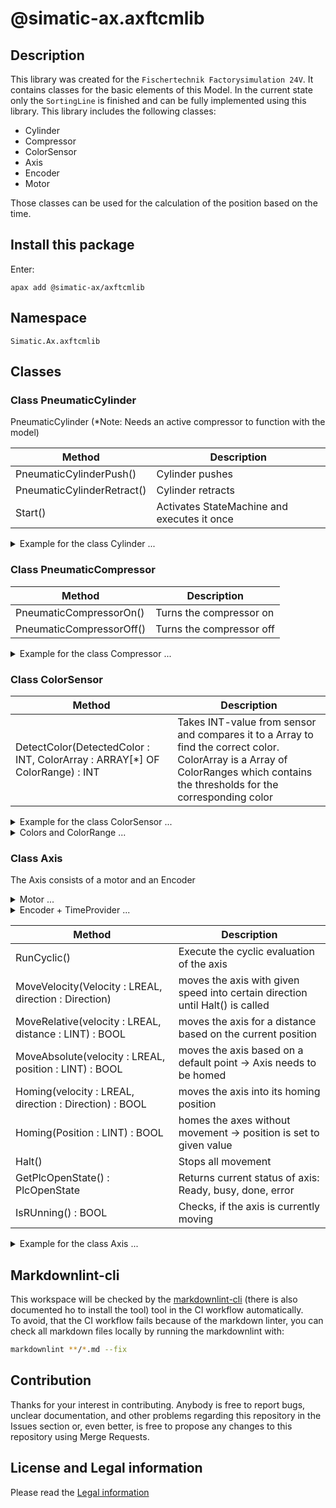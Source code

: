 
# @simatic-ax.axftcmlib

## Description

This library was created for the `Fischertechnik Factorysimulation 24V`. It contains classes for the basic elements of this Model.
In the current state only the `SortingLine` is finished and can be fully implemented using this library.
This library includes the following classes:

- Cylinder
- Compressor
- ColorSensor
- Axis
- Encoder
- Motor

Those classes can be used for the calculation of the position based on the time.

## Install this package

Enter:

```cli
apax add @simatic-ax/axftcmlib
```

## Namespace

```iec-st
Simatic.Ax.axftcmlib
```

## Classes

### Class PneumaticCylinder

PneumaticCylinder (*Note: Needs an active compressor to function with the model)

|Method|Description|
|-|-|
|PneumaticCylinderPush()|Cylinder pushes|
|PneumaticCylinderRetract()|Cylinder retracts|
|Start()| Activates StateMachine and executes it once|

<details><summary>Example for the class Cylinder ... </summary>
  
```iec-st
  VAR_GLOBAL
      SortingLineValveEjector : BOOL; //Actual PLC-variable
      CylinderOutputWriter : BinOutput; //Used to write on the PLC-variable
      CylinderClassInstance : PneumaticCylinder := (CoilPushing := CylinderOutputWriter); //Class instance initialized with the needed OutputWriter
      EnableCylinder : BOOL;
  END_VAR

  PROGRAM
    CylinderClassInstance.RunCyclic(); //Class Setup-> needs to be called in every cycle
    IF (EnableCylinder) THEN
      CylinderClassInstance.Start(); // start pushing the cylinder for a configured time
    END_IF;
    CylinderOutputWriter.WriteCyclic(Q => SortingLineValveEjector); //Writing on the Actual PLC-variable ->needs to be called in every cycle
  END_PROGRAM
  
```

</details>

### Class PneumaticCompressor

|Method|Description|
|-|-|
|PneumaticCompressorOn()|Turns the compressor on|
|PneumaticCompressorOff()|Turns the compressor off|

<details><summary>Example for the class Compressor ... </summary>
  
```iec-st

  VAR_GLOBAL
    SortingLineCompressor : BOOL; //Actual PLC-variable
    CompressorOutputWriter : BinOutput; //Used to write on the PLC-variable
    CompressorClassInstance : PneumaticCompressor := (ActiveCompressor := CompressorOutputWriter); // Class instance initialized with the needed OutputWriter
    EnableCCompressor : BOOL;
  END_VAR

  PROGRAM
    IF (EnableCCompressor) THEN
      CompressorClassInstance.PneumaticCompressorOn(); //Turning on the compressor -> Call only when needed (Off works the same way)
    END_IF;
    CompressorOutputWriter.WriteCyclic(Q => SortingLineCompressor);//Writing on the Actual PLC-variable ->needs to be called in every cycle
  END_PROGRAM
```

</details>

### Class ColorSensor

|Method|Description|
|-|-|
|DetectColor(DetectedColor : INT, ColorArray : ARRAY[*] OF ColorRange) : INT |Takes INT-value from sensor and compares it to a Array to find the correct color. ColorArray is a Array of ColorRanges which contains the thresholds for the corresponding color |

<details><summary>Example for the class ColorSensor ... </summary>
  
```iec-st
  
  VAR_GLOBAL
    SortingLineColorSensorValue : INT; //Actual Value provided from the sensor
    ColorSensorClassInstance : ColorSensor; //Instance of the class
    ColorValueArray[0..1] OF ColorRange := [(StartValue := 19801, EndValue := 30000, color := Colors#UNKNOWN), (StartValue := 6000, EndValue := 9999, color := Colors#WHITE)];
      //Gives the area in which each color is set
      ResultColor : INT;
  END_VAR

  
  PROGRAM
    ResultColor :=  ColorSensorClassInstance.detectColor(DetectedColor := SortingLineColorSensorValue, ColorArray := ColorValueArray);
    //outputs the detected color as an INT/ TYPE Colors (from Lib)
  END_PROGRAM
```

</details>

<details><summary>Colors and ColorRange ... </summary>

```iec-st

  ///Contains all Colors that the Sensor should know -> Can be expanded
  TYPE
      Colors : INT (UNKNOWN := 10, WHITE := 1, RED := 2,  BLUE := 3); // default value = UNKNOWN
  END_TYPE

  ///Defines the area in which the values equals a certain color
  TYPE
      ColorRange : STRUCT
          StartValue : INT;
          EndValue : INT;
          Color : colors;
      END_STRUCT;
  END_TYPE
```

</details>

### Class Axis

The Axis consists of a motor and an Encoder

<details><summary>Motor ... </summary>
  
|Method|Description|
|-|-|
|Move(Velocity : LREAL, direction := Direction) | starts movement depending on the direction|
|Halt()| Stops any current movement|

The motor is usually completely controlled through the Axis but needs to manually write on the output.

```iec-st

  VAR_GLOBAL
    SortingLineMotor : BOOL; //Actual PLC-variable
    MotorOutputWriterForward : BinOutput; //Used to write on the PLC-variable
    MotorOutputWriterReverse : BinOutput; //Used to write on the PLC-variable
    MotorClassInstance : MotorFT := (Forward := MotorOutputWriterForward, Reverse := MotorOutputWriterReverse ); //Class instance initialized with the needed OutputWriter
  END_VAR

  PROGRAM
  //The methods of the motor are all called by the axis but could be added here.
   MotorClassInstance.MoveVelocity(Velocity := 1.0, direction := Direction#Forward);
   MotorOutputWriterForward.WriteCyclic(Q =>SortingLineMotor);//Writing on the Actual PLC-variable ->needs to be called in every cycle
  END_PROGRAM

```

</details>

<details><summary>Encoder + TimeProvider ... </summary>

If you haven't a hardware encoder for the Axis, then you can simulate this hardware encoder by the `TimeBasedEncoder` which calculates the position based on time. The time will be provided by a TimeProvider. This `TimeProvider` is based on the PLC cycle time

### Class TimeBasedEncoder

|Method|Description|
|-|-|
|Reset()|Sets current Position to 0|
|SetValue(value : LINT)|Sets position to a certain value|
|GetValue() : LINT|Outputs current value as LINT in mm|
|Evaluate()|Measures change in position based on the velocity and cycle time (from the encoder)|

### Class TimeProvider

|Method|Description|
|-|-|
|Evaluate()| Measures the time needed for one cycle of the CPU|
|GetElapsedSeconds()| Outputs the measured time|

```iec-st

  VAR_GLOBAL
     TimeProviderForAxis : TimeProvider; //Class instance
     TimebasedEncoderForAxis         : TimeBasedEncoder  := (TimeProvider := TimeProviderForAxis, EncoderAxis := ConveyorbeltForSortingLine, Velocity := 1.0); //Class instance
      //Encoder needs access to the axis to check, if it is running
  END_VAR

  PROGRAM
    TimebasedEncoderForAxis.Evaluate(); //Checking the position every cycle -> must be called every cycle
    TimeProviderForAxis.Evaluate();    //Checking the cycle time -> must be called every cycle
   //Axis uses this information for the monitoring of the current position
  END_PROGRAM

```

</details>

|Method|Description|
|-|-|
|RunCyclic()| Execute the cyclic evaluation of the axis|
|MoveVelocity(Velocity : LREAL, direction : Direction)| moves the axis with given speed into certain direction until Halt() is called|
|MoveRelative(velocity : LREAL, distance : LINT) : BOOL|moves the axis for a distance based on the current position|
|MoveAbsolute(velocity : LREAL, position : LINT) : BOOL|moves the axis based on a default point -> Axis needs to be homed|
|Homing(velocity : LREAL, direction : Direction) : BOOL|moves the axis into its homing position|
|Homing(Position : LINT) : BOOL| homes the axes without movement -> position is set to given value|
|Halt()|Stops all movement|
|GetPlcOpenState() : PlcOpenState | Returns current status of axis: Ready, busy, done, error|
|IsRUnning() : BOOL| Checks, if the  axis is currently moving|

<details><summary>Example for the class Axis ... </summary>
  
```iec-st

  VAR_GLOBAL
    SortingLineMotor : BOOL; //Actual PLC-variable
    MotorOutputWriterForward : BinOutput; //Used to write on the PLC-variable
    MotorOutputWriterReverse : BinOutput; //Used to write on the PLC-variable
    MotorClassInstance : MotorFT := (Forward := MotorOutputWriterForward, Reverse := MotorOutputWriterReverse ); //Class instance initialized with the needed OutputWriter
  
    TimeProviderForAxis : TimeProvider; //Class instance
    TimebasedEncoderForAxis         : TimeBasedEncoder  := (TimeProvider := TimeProviderForAxis, EncoderAxis := ConveyorbeltForSortingLine, Velocity := 1.0); //Class instance

    AxisReferenceSwitch  : BinSignal;
    ConveyorbeltForSortingLine : Axis := (Motor :=  MotorForAxis, Encoder := TimebasedEncoderForAxis, ReferenceSwitch := AxisReferenceswitch);
  END_VAR

  PROGRAM
    TimebasedEncoderForAxis.Evaluate(); //Checking the position every cycle -> must be called every cycle
    TimeProviderForAxis.Evaluate();    //Checking the cycle time -> must be called every cycle
  
    ConveyorbeltForSortingLine.RunCyclic(); //Must be called every cycle
    ConveyorbeltForSortingLine.Homing(Position := 0);
    ConveyorbeltForSortingLine.MoveAbsolute(Velocity := 1.0, Position := 4000); 

     MotorForwardOutputWriter.WriteCyclic(Q => SortingLineMotorForConveyor); // Write output signals 
  END_PROGRAM

```

</details>

## Markdownlint-cli

This workspace will be checked by the [markdownlint-cli](https://github.com/igorshubovych/markdownlint-cli) (there is also documented ho to install the tool) tool in the CI workflow automatically.  
To avoid, that the CI workflow fails because of the markdown linter, you can check all markdown files locally by running the markdownlint with:

```sh
markdownlint **/*.md --fix
```

## Contribution

Thanks for your interest in contributing. Anybody is free to report bugs, unclear documentation, and other problems regarding this repository in the Issues section or, even better, is free to propose any changes to this repository using Merge Requests.

## License and Legal information

Please read the [Legal information](LICENSE.md)
